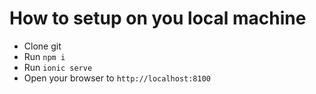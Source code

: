 # How to setup on you local machine

- Clone git
- Run `npm i`
- Run `ionic serve`
- Open your browser to `http://localhost:8100`
